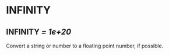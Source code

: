 # INFINITY

## INFINITY *= 1e+20*

Convert a string or number to a floating point number, if possible.
